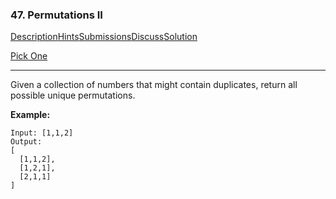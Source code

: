 ### 47. Permutations II

[Description](https://leetcode.com/problems/permutations-ii/description/)[Hints](https://leetcode.com/problems/permutations-ii/hints/)[Submissions](https://leetcode.com/problems/permutations-ii/submissions/)[Discuss](https://leetcode.com/problems/permutations-ii/discuss/)[Solution](https://leetcode.com/problems/permutations-ii/solution/)

[Pick One](https://leetcode.com/problems/random-one-question/)

------

Given a collection of numbers that might contain duplicates, return all possible unique permutations.

**Example:**

```
Input: [1,1,2]
Output:
[
  [1,1,2],
  [1,2,1],
  [2,1,1]
]
```
